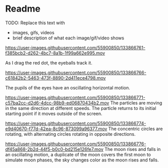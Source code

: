 # Readme

TODO: Replace this text with

* images, gifs, videos
* brief description of what each image/gif/video shows



https://user-images.githubusercontent.com/55900850/133866761-f385bcb2-d262-4bc7-8a1b-1f99a662e995.mov

As I drag the red dot, the eyeballs track it.

https://user-images.githubusercontent.com/55900850/133866766-c61842b2-5463-473f-8890-2d411ece4798.mov

The pupils of the eyes have an oscillating horizontal motion.


https://user-images.githubusercontent.com/55900850/133866771-c57ba2cc-d2d6-4dcc-98b9-ed06870434b2.mov
The particles are moving in the same direction at different speeds. The particle returns to its initial starting point if it moves outside of the screen.


https://user-images.githubusercontent.com/55900850/133866774-e9d40670-f77d-42ea-8c96-873099a96377.mov
The concentric circles are rotating, with alternating circles rotating in opposite directions.


https://user-images.githubusercontent.com/55900850/133866776-df45a868-2b2d-44f5-b0c0-bd215e126fe7.mov
The moon rises and falls in an oscillating motion, a duplicate of the moon covers the first moon to simulate moon phases, the sky changes color as the moon rises and falls.
